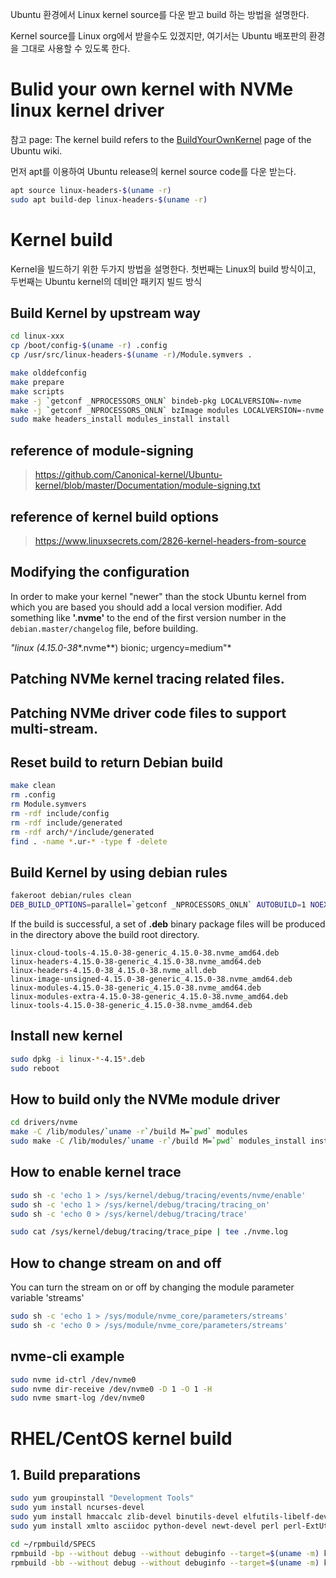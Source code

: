 Ubuntu 환경에서 Linux kernel source를 다운 받고 build 하는 방법을 설명한다.

Kernel source를 Linux org에서 받을수도 있겠지만, 여기서는 Ubuntu 배포판의 환경을 그대로 사용할 수 있도록 한다.  



# Bulid your own kernel with NVMe linux kernel driver

참고 page: The kernel build refers to the [BuildYourOwnKernel](https://wiki.ubuntu.com/Kernel/BuildYourOwnKernel) page of the Ubuntu wiki.



먼저 apt를 이용하여 Ubuntu release의 kernel source code를 다운 받는다.

```bash
apt source linux-headers-$(uname -r)
sudo apt build-dep linux-headers-$(uname -r)
```



# Kernel build 

Kernel을 빌드하기 위한 두가지 방법을 설명한다. 첫번째는 Linux의 build 방식이고, 두번째는 Ubuntu kernel의 데비안 패키지 빌드 방식 

## Build Kernel by upstream way

```bash
cd linux-xxx
cp /boot/config-$(uname -r) .config
cp /usr/src/linux-headers-$(uname -r)/Module.symvers .

make olddefconfig
make prepare
make scripts
make -j `getconf _NPROCESSORS_ONLN` bindeb-pkg LOCALVERSION=-nvme
make -j `getconf _NPROCESSORS_ONLN` bzImage modules LOCALVERSION=-nvme
sudo make headers_install modules_install install
```

## reference of module-signing 

> https://github.com/Canonical-kernel/Ubuntu-kernel/blob/master/Documentation/module-signing.txt

## reference of kernel build options 

> https://www.linuxsecrets.com/2826-kernel-headers-from-source





## Modifying the configuration

In order to make your kernel "newer" than the stock Ubuntu kernel from which you are based you should add a local version modifier. Add something like **'.nvme'** to the end of the first version number in the `debian.master/changelog` file, before building.

*"linux (4.15.0-38**.nvme**) bionic; urgency=medium"*



## Patching NVMe kernel tracing related files. 



## Patching NVMe driver code files to support multi-stream.



## Reset build to return Debian build

```bash
make clean
rm .config
rm Module.symvers
rm -rdf include/config
rm -rdf include/generated
rm -rdf arch/*/include/generated
find . -name *.ur-* -type f -delete
```

## Build Kernel by using debian rules

```bash
fakeroot debian/rules clean
DEB_BUILD_OPTIONS=parallel=`getconf _NPROCESSORS_ONLN` AUTOBUILD=1 NOEXTRAS=1 fakeroot debian/rules binary-generic binary-headers skipabi=true
```

If the build is successful, a set of **.deb** binary package files will be produced in the directory above the build root directory.

```
linux-cloud-tools-4.15.0-38-generic_4.15.0-38.nvme_amd64.deb
linux-headers-4.15.0-38-generic_4.15.0-38.nvme_amd64.deb
linux-headers-4.15.0-38_4.15.0-38.nvme_all.deb
linux-image-unsigned-4.15.0-38-generic_4.15.0-38.nvme_amd64.deb
linux-modules-4.15.0-38-generic_4.15.0-38.nvme_amd64.deb
linux-modules-extra-4.15.0-38-generic_4.15.0-38.nvme_amd64.deb
linux-tools-4.15.0-38-generic_4.15.0-38.nvme_amd64.deb
```

## Install new kernel

```bash
sudo dpkg -i linux-*-4.15*.deb
sudo reboot
```







## How to build only the NVMe module driver 

```bash
cd drivers/nvme
make -C /lib/modules/`uname -r`/build M=`pwd` modules
sudo make -C /lib/modules/`uname -r`/build M=`pwd` modules_install install
```


## How to enable kernel trace 
```bash
sudo sh -c 'echo 1 > /sys/kernel/debug/tracing/events/nvme/enable'
sudo sh -c 'echo 1 > /sys/kernel/debug/tracing/tracing_on'
sudo sh -c 'echo 0 > /sys/kernel/debug/tracing/trace'

sudo cat /sys/kernel/debug/tracing/trace_pipe | tee ./nvme.log
```

## How to change stream on and off 
You can turn the stream on or off by changing the module parameter variable 'streams'

```bash
sudo sh -c 'echo 1 > /sys/module/nvme_core/parameters/streams'
sudo sh -c 'echo 0 > /sys/module/nvme_core/parameters/streams'
```

## nvme-cli example 
```bash
sudo nvme id-ctrl /dev/nvme0
sudo nvme dir-receive /dev/nvme0 -D 1 -O 1 -H
sudo nvme smart-log /dev/nvme0
```



# RHEL/CentOS kernel build

## 1. Build preparations

```bash
sudo yum groupinstall "Development Tools"
sudo yum install ncurses-devel
sudo yum install hmaccalc zlib-devel binutils-devel elfutils-libelf-devel
sudo yum install xmlto asciidoc python-devel newt-devel perl perl-ExtUtils-Embed pesign elfutils-devel audit-libs-devel java-devel numactl-devel pciutils-devel python-docutils
```



```bash
cd ~/rpmbuild/SPECS
rpmbuild -bp --without debug --without debuginfo --target=$(uname -m) kernel.spec
rpmbuild -bb --without debug --without debuginfo --target=$(uname -m) kernel.spec
```



